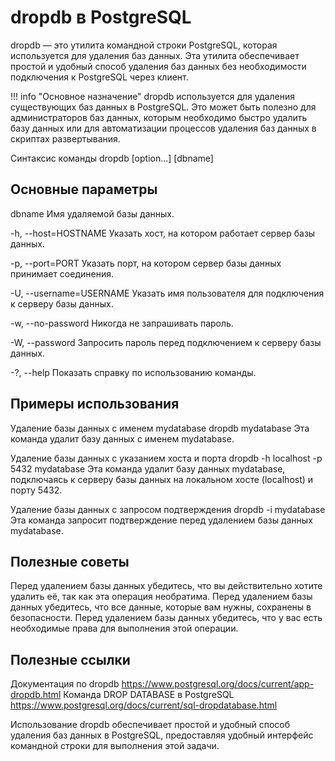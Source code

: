 # dropdb в PostgreSQL
dropdb — это утилита командной строки PostgreSQL, которая используется для удаления баз данных. Эта утилита обеспечивает простой и удобный способ удаления баз данных без необходимости подключения к PostgreSQL через клиент.

!!! info "Основное назначение"
dropdb используется для удаления существующих баз данных в PostgreSQL. Это может быть полезно для администраторов баз данных, которым необходимо быстро удалить базу данных или для автоматизации процессов удаления баз данных в скриптах развертывания.

Синтаксис команды
dropdb [option...] [dbname]

## Основные параметры
dbname
Имя удаляемой базы данных.

-h, --host=HOSTNAME
Указать хост, на котором работает сервер базы данных.

-p, --port=PORT
Указать порт, на котором сервер базы данных принимает соединения.

-U, --username=USERNAME
Указать имя пользователя для подключения к серверу базы данных.

-w, --no-password
Никогда не запрашивать пароль.

-W, --password
Запросить пароль перед подключением к серверу базы данных.

-?, --help
Показать справку по использованию команды.

## Примеры использования

Удаление базы данных с именем mydatabase
dropdb mydatabase
Эта команда удалит базу данных с именем mydatabase.

Удаление базы данных с указанием хоста и порта
dropdb -h localhost -p 5432 mydatabase
Эта команда удалит базу данных mydatabase, подключаясь к серверу базы данных на локальном хосте (localhost) и порту 5432.

Удаление базы данных с запросом подтверждения
dropdb -i mydatabase
Эта команда запросит подтверждение перед удалением базы данных mydatabase.

## Полезные советы
Перед удалением базы данных убедитесь, что вы действительно хотите удалить её, так как эта операция необратима.
Перед удалением базы данных убедитесь, что все данные, которые вам нужны, сохранены в безопасности.
Перед удалением базы данных убедитесь, что у вас есть необходимые права для выполнения этой операции.

## Полезные ссылки
Документация по dropdb
https://www.postgresql.org/docs/current/app-dropdb.html
Команда DROP DATABASE в PostgreSQL
https://www.postgresql.org/docs/current/sql-dropdatabase.html

Использование dropdb обеспечивает простой и удобный способ удаления баз данных в PostgreSQL, предоставляя удобный интерфейс командной строки для выполнения этой задачи.